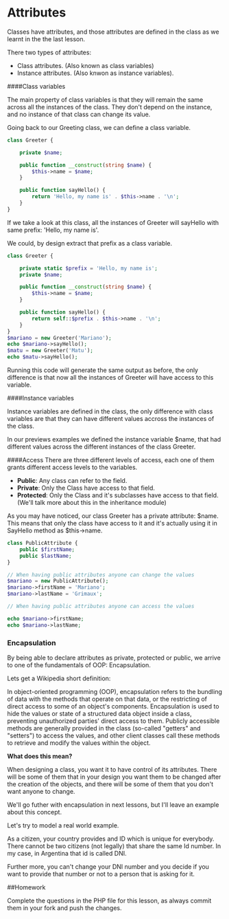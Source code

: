 # Attributes

Classes have attributes, and those attributes are defined in the class as we learnt in the 
the last lesson.

There two types of attributes:

- Class attributes. (Also known as class variables)
- Instance attributes.  (Also knwon as instance variables).

####Class variables

The main property of class variables is that they will remain the same across all the instances of the class.
They don't depend on the instance, and no instance of that class can change its value.

Going back to our Greeting class, we can define a class variable.

```php
class Greeter {

	private $name;

	public function __construct(string $name) {
		$this->name = $name;
	}

	public function sayHello() {
		return 'Hello, my name is' . $this->name . '\n';
    }
}
```

If we take a look at this class, all the instances of Greeter will sayHello with same prefix: 'Hello, my name is'.

We could, by design extract that prefix as a class variable.

```php
class Greeter {

    private static $prefix = 'Hello, my name is';
	private $name;

	public function __construct(string $name) {
		$this->name = $name;
	}

	public function sayHello() {
		return self::$prefix . $this->name . '\n';
    }
}
$mariano = new Greeter('Mariano');
echo $mariano->sayHello();
$matu = new Greeter('Matu');
echo $matu->sayHello();
```
Running this code will generate the same output as before, the only difference is that now all the instances
of Greeter will have access to this variable.

####Instance variables 

Instance variables are defined in the class, the only difference with class variables are that they can have different values 
accross the instances of the class. 

In our previews examples we defined the instance variable $name, that had different values across the different instances of 
the  class Greeter.


####Access
There are three different levels of access, each one of them grants different access levels to the variables.

* **Public**: Any class can refer to the field.
* **Private**:  Only the Class have access to that field.
* **Protected**:  Only the Class and it's subclasses have access to that field. (We'll talk more about this in the inheritance module)

As you may have noticed, our class Greeter has a private attribute: $name. This means that only the class have access to it
and it's actually using it in SayHello method as $this->name. 


```php
class PublicAttribute {
    public $firstName;
    public $lastName;
}

// When having public attributes anyone can change the values
$mariano = new PublicAttribute();
$mariano->firstName = 'Mariano';
$mariano->lastName = 'Grimaux';

// When having public attributes anyone can access the values

echo $mariano->firstName;
echo $mariano->lastName;

```

### Encapsulation

By being able to declare attributes as private, protected or public, we arrive to one of the fundamentals of OOP:
Encapsulation.

Lets get a Wikipedia short definition:

In object-oriented programming (OOP), encapsulation refers to the bundling of data with the methods that operate on that
data, or the restricting of direct access to some of an object's components. Encapsulation is used to hide the values or 
state of a structured data object inside a class, preventing unauthorized parties' direct access to them. Publicly 
accessible methods are generally provided in the class (so-called "getters" and "setters") to access the values, and 
other client classes call these methods to retrieve and modify the values within the object.

**What does this mean?**

When designing a class, you want it to have control of its attributes. There will be some of them that in your design you
want them to be changed after the creation of the objects, and there will be some of them that you don't want anyone to
change. 

We'll go futher with encapsulation in next lessons, but I'll leave an example about this concept.

Let's try to model a real world example.

As a citizen, your country provides and ID which is unique for everybody. There cannot be two citizens
(not legally) that share the same Id number. In my case, in Argentina that id is called DNI.

Further more, you can't change your DNI number and you decide if you want to provide that number or not to a person that 
is asking for it.


##Homework

Complete the questions in the PHP file for this lesson, as always commit  them in your fork and push the changes.




